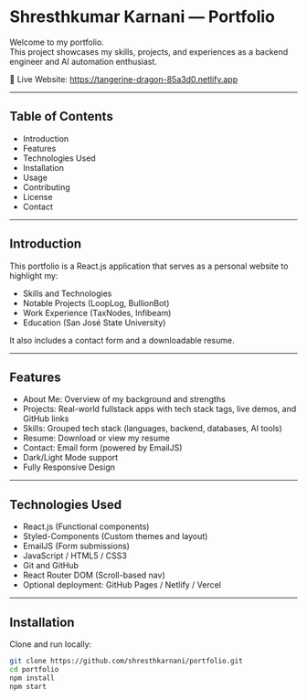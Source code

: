 # Shresthkumar Karnani — Portfolio

Welcome to my portfolio.  
This project showcases my skills, projects, and experiences as a backend engineer and AI automation enthusiast.

🔗 Live Website: https://tangerine-dragon-85a3d0.netlify.app

---

## Table of Contents

- Introduction
- Features
- Technologies Used
- Installation
- Usage
- Contributing
- License
- Contact

---

## Introduction

This portfolio is a React.js application that serves as a personal website to highlight my:
- Skills and Technologies
- Notable Projects (LoopLog, BullionBot)
- Work Experience (TaxNodes, Infibeam)
- Education (San José State University)

It also includes a contact form and a downloadable resume.

---

## Features

- About Me: Overview of my background and strengths
- Projects: Real-world fullstack apps with tech stack tags, live demos, and GitHub links
- Skills: Grouped tech stack (languages, backend, databases, AI tools)
- Resume: Download or view my resume
- Contact: Email form (powered by EmailJS)
- Dark/Light Mode support
- Fully Responsive Design

---

## Technologies Used

- React.js (Functional components)
- Styled-Components (Custom themes and layout)
- EmailJS (Form submissions)
- JavaScript / HTML5 / CSS3
- Git and GitHub
- React Router DOM (Scroll-based nav)
- Optional deployment: GitHub Pages / Netlify / Vercel

---

## Installation

Clone and run locally:

```bash
git clone https://github.com/shresthkarnani/portfolio.git
cd portfolio
npm install
npm start

